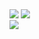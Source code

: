 <!--## Hi there 👋-->
<div>
  <img src="https://github-readme-stats.vercel.app/api?username=aho4ahoaho&count_private=true&show_icons=true&theme=radical"/>
  <img align="top" src="https://github-readme-stats.vercel.app/api/top-langs/?username=aho4ahoaho&theme=radical&layout=compact"/>
</div>
<img src="https://github-profile-trophy.vercel.app/?username=aho4ahoaho" />

<!--
**aho4ahoaho/aho4ahoaho** is a ✨ _special_ ✨ repository because its `README.md` (this file) appears on your GitHub profile.

Here are some ideas to get you started:

- 🔭 I’m currently working on ...
- 🌱 I’m currently learning ...
- 👯 I’m looking to collaborate on ...
- 🤔 I’m looking for help with ...
- 💬 Ask me about ...
- 📫 How to reach me: ...
- 😄 Pronouns: ...
- ⚡ Fun fact: ...
-->
